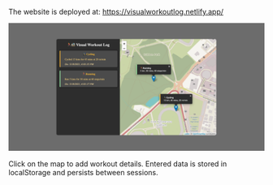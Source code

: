 The website is deployed at: https://visualworkoutlog.netlify.app/

![Website Image](./visualWorkoutLog_highRes.png)

Click on the map to add workout details. Entered data is stored in localStorage and persists between sessions.
